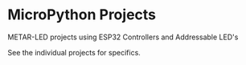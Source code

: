 # MicroPython Projects
METAR-LED projects using ESP32 Controllers and Addressable LED's
<p>See the individual projects for specifics.
